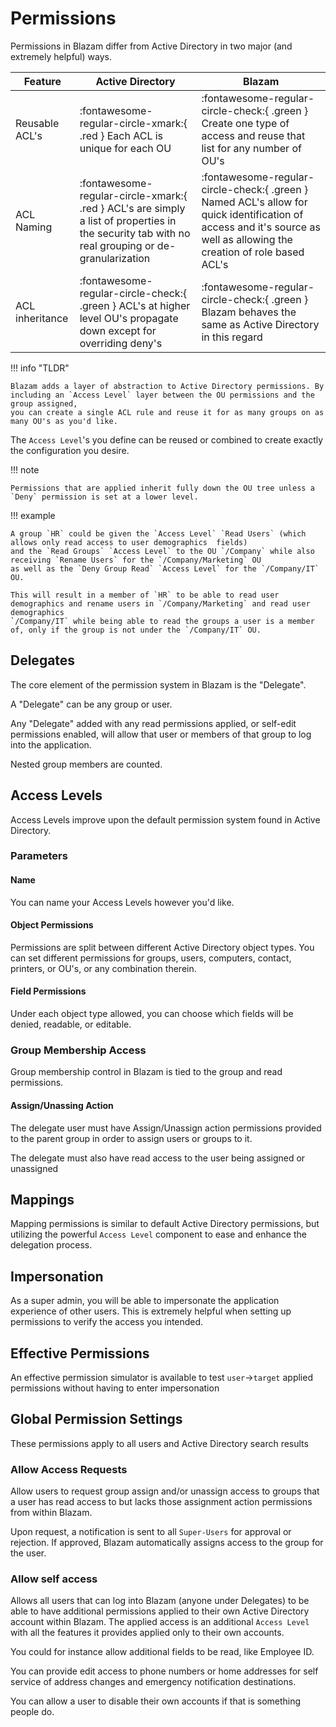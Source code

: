 ﻿# Permissions
Permissions in Blazam differ from Active Directory in two major (and extremely helpful) ways.

|Feature |  Active Directory | Blazam |
| ----------- | ------------------------------------ | - |
| Reusable ACL's      | :fontawesome-regular-circle-xmark:{ .red } Each ACL is unique for each OU  | :fontawesome-regular-circle-check:{ .green } Create one type of access and reuse that list for any number of OU's |
| ACL Naming          | :fontawesome-regular-circle-xmark:{ .red } ACL's are simply a list of properties in the security tab with no real grouping or de-granularization | :fontawesome-regular-circle-check:{ .green } Named ACL's allow for quick identification of access and it's source as well as allowing the creation of role based ACL's |
| ACL inheritance     | :fontawesome-regular-circle-check:{ .green } ACL's at higher level OU's propagate down except for overriding deny's | :fontawesome-regular-circle-check:{ .green } Blazam behaves the same as Active Directory in this regard |

!!! info "TLDR"

	Blazam adds a layer of abstraction to Active Directory permissions. By including an `Access Level` layer between the OU permissions and the group assigned,
	you can create a single ACL rule and reuse it for as many groups on as many OU's as you'd like.

The `Access Level`'s you define can be reused or combined to create exactly the configuration you desire.

!!! note

	Permissions that are applied inherit fully down the OU tree unless a `Deny` permission is set at a lower level.

!!! example

	A group `HR` could be given the `Access Level` `Read Users` (which allows only read access to user demographics  fields)
	and the `Read Groups` `Access Level` to the OU `/Company` while also receiving `Rename Users` for the `/Company/Marketing` OU
	as well as the `Deny Group Read` `Access Level` for the `/Company/IT` OU.

	This will result in a member of `HR` to be able to read user demographics and rename users in `/Company/Marketing` and read user demographics 
	`/Company/IT` while being able to read the groups a user is a member of, only if the group is not under the `/Company/IT` OU.

## Delegates
The core element of the permission system in Blazam is the "Delegate".

A "Delegate" can be any group or user.

Any "Delegate" added with any read permissions applied, or self-edit permissions enabled, will allow that user or members of that group to log into the application.

Nested group members are counted.

## Access Levels
Access Levels improve upon the default permission system found in Active Directory.

### Parameters
#### Name
You can name your Access Levels however you'd like.
#### Object Permissions
Permissions are split between different Active Directory object types. You can set different permissions
for groups, users, computers, contact, printers, or OU's, or any combination therein.
#### Field Permissions
Under each object type allowed, you can choose which fields will be denied, readable, or editable.

### Group Membership Access
Group membership control in Blazam is tied to the group and read permissions.
#### Assign/Unassing Action
The delegate user must have Assign/Unassign action permissions provided to the parent group in order to assign users or groups to it.

The delegate must also have read access to the user being assigned or unassigned
## Mappings
Mapping permissions is similar to default Active Directory permissions, but utilizing the powerful `Access Level`
component to ease and enhance the delegation process.

## Impersonation
As a super admin, you will be able to impersonate the application experience of other users.
This is extremely helpful when setting up permissions to verify the access you intended.

## Effective Permissions
An effective permission simulator is available to test `user`->`target` applied permissions without having to enter impersonation

## Global Permission Settings
These permissions apply to all users and Active Directory search results

### Allow Access Requests
Allow users to request group assign and/or unassign access to groups that a user has read access to but lacks those assignment
action permissions from within Blazam.

Upon request, a notification is sent to all `Super-Users` for approval or rejection. If approved, Blazam automatically assigns
access to the group for the user.

### Allow self access
Allows all users that can log into Blazam (anyone under Delegates) to be able to have additional permissions applied to their
own Active Directory account within Blazam. The applied access is an additional `Access Level` with all the features it provides
applied only to their own accounts.

You could for instance allow additional fields to be read, like Employee ID.

You can provide edit access to phone numbers or home addresses for self service of address changes and emergency notification
destinations.

You can allow a user to disable their own accounts if that is something people do.